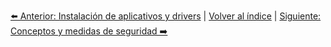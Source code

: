 


[⬅️ Anterior: Instalación de aplicativos y drivers](InstalacionAplicativosDrivers.md) | [Volver al índice](../TablaDeContenidos.md) | [Siguiente: Conceptos y medidas de seguridad ➡️](Seguridad.md)